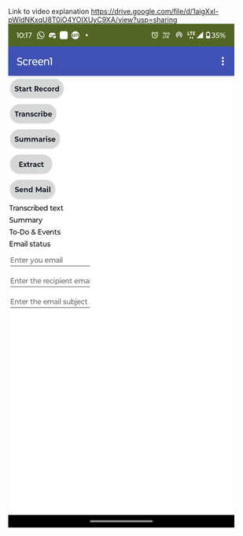 Link to video explanation https://drive.google.com/file/d/1aigXxl-pWldNKxqU8T0iO4YOIXUyC9XA/view?usp=sharing
![image info](./images/Frontend.jpg)
